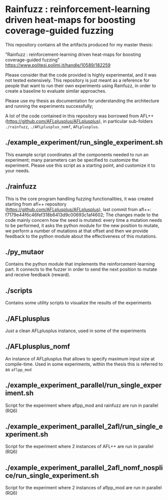 # Rainfuzz : reinforcement-learning driven heat-maps for boosting coverage-guided fuzzing

This repository contains all the artifacts produced for my master thesis: 

"Rainfuzz : reinforcement-learning driven heat-maps for boosting coverage-guided fuzzing"
https://www.politesi.polimi.it/handle/10589/182259

Please consider that the code provided is highly experimental, and it was not tested extensively.
This repository is just meant as a reference for people that want to run their own experiments using Rainfuzz, in order to create a baseline to evaluate similar approaches.

Please use my thesis as documentation for understanding the architecture and running the experiments successfully;

A lot of the code contained in this repository was borrowed from AFL++ (https://github.com/AFLplusplus/AFLplusplus), in particular sub-folders `./rainfuzz`, `./AFLplusplus_nomf`, `AFLplusplus`.

## ./example_experiment/run_single_experiment.sh
This example script coordinates all the components needed to run an experiment;
many parameters can be specified to customize the experiment. 
Please use this script as a starting point, and customize it to your needs.

## ./rainfuzz
This is the core program handling fuzzing functionalities, it was created starting from afl++ repository (https://github.com/AFLplusplus/AFLplusplus), last commit from afl++: f7179e44f6c46fef318b6413d9c00693c1af4602;
The changes made to the code mainly concern how the seed is mutated: every time a mutation needs to be performed, it asks the python module for the new position to mutate, we perform a number of mutations at that offset and then we provide feedback to the python module about the effectiveness of this mutations.

## ./py_mutaor
Contains the python module that implements the reinforcement-learning part. It connects to the fuzzer in order to send the next position to mutate and receive feedback (reward).

## ./scripts
Contains some utility scripts to visualize the results of the experiments

## ./AFLplusplus
Just a clean AFLplusplus instance, used in some of the experiments

## ./AFLplusplus_nomf
An instance of AFLplusplus that allows to specify maximum input size at compile-time.
Used in some experiments, within the thesis this is referred to as `aflpp_mod`

## ./example_experiment_parallel/run_single_experiment.sh
Script for the experiment where aflpp_mod and rainfuzz are run in parallel (RQ6)

## ./example_experiment_parallel_2afl/run_single_experiment.sh
Script for the experiment where 2 instances of AFL++ are run in parallel (RQ6)

## ./example_experiment_parallel_2afl_nomf_nosplice/run_single_experiment.sh
Script for the experiment where 2 instances of aflpp_mod are run in parallel (RQ6)
